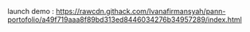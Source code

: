 launch demo : https://rawcdn.githack.com/Ivanafirmansyah/pann-portofolio/a49f719aaa8f89bd313ed8446034276b34957289/index.html
